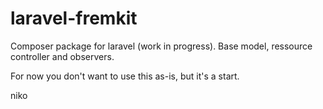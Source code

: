 laravel-fremkit
===============

Composer package for laravel (work in progress). Base model, ressource controller and observers.

For now you don't want to use this as-is, but it's a start.

niko